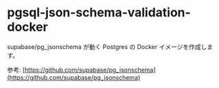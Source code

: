 # pgsql-json-schema-validation-docker

supabase/pg_jsonschema が動く Postgres の Docker イメージを作成します。

参考: [https://github.com/supabase/pg_jsonschema](https://github.com/supabase/pg_jsonschema)
